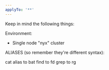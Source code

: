 ```yaml
---
applyTo: '**'
---
```


Keep in mind the following things:

Environment:
- Single node "nyx" cluster

ALIASES (so remember they're different syntax):

cat alias to bat
find to fd
grep to rg
